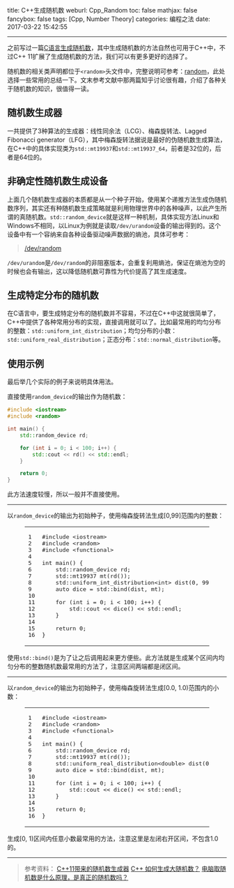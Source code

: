 title: C++生成随机数
weburl: Cpp_Random
toc: false
mathjax: false
fancybox: false
tags: [Cpp, Number Theory]
categories: 编程之法
date: 2017-03-22 15:42:55

---

之前写过一篇[C语言生成随机数](/2015/11/16/C%E8%AF%AD%E8%A8%80%E7%94%9F%E6%88%90%E9%9A%8F%E6%9C%BA%E6%95%B0/)，其中生成随机数的方法自然也可用于C++中，不过C++ 11扩展了生成随机数的方法，我们可以有更多更好的选择了。

<!--more-->

随机数的相关类声明都位于`<random>`头文件中，完整说明可参考：[random](http://www.cplusplus.com/reference/random/)，此处选择一些常用的总结一下。文末参考文献中那两篇知乎讨论很有趣，介绍了各种关于随机数的知识，很值得一读。

## 随机数生成器

一共提供了3种算法的生成器：线性同余法（LCG）、梅森旋转法、Lagged Fibonacci generator（LFG），其中梅森旋转法据说是最好的伪随机数生成算法，在C++中的具体实现类为`std::mt19937`和`std::mt19937_64`，前者是32位的，后者是64位的。

## 非确定性随机数生成设备

上面几个随机数生成器的本质都是从一个种子开始，使用某个递推方法生成伪随机数序列，其实还有种随机数生成策略就是利用物理世界中的各种噪声，以此产生所谓的真随机数。`std::random_device`就是这样一种机制，具体实现方法Linux和Windows不相同，以Linux为例就是读取`/dev/urandom`设备的输出得到的。这个设备中有一个容纳来自各种设备驱动噪声数据的熵池，具体可参考：

> [/dev/random](https://zh.wikipedia.org/wiki//dev/random)

`/dev/urandom`是`/dev/random`的非阻塞版本，会重复利用熵池，保证在熵池为空的时候也会有输出，这以降低随机数可靠性为代价提高了其生成速度。

## 生成特定分布的随机数

在C语言中，要生成特定分布的随机数并不容易，不过在C++中这就很简单了，C++中提供了各种常用分布的实现，直接调用就可以了。比如最常用的均匀分布的整数：`std::uniform_int_distribution`；均匀分布的小数：`std::uniform_real_distribution`；正态分布：`std::normal_distribution`等。

## 使用示例

最后举几个实际的例子来说明具体用法。

直接使用`random_device`的输出作为随机数：

``` C++
#include <iostream>
#include <random>

int main() {
	std::random_device rd;

	for (int i = 0; i < 100; i++) {
		std::cout << rd() << std::endl;
	}

	return 0;
}
```
此方法速度较慢，所以一般并不直接使用。

----------

以`random_device`的输出为初始种子，使用梅森旋转法生成[0,99]范围内的整数：

<figure class="highlight c++"><table><tr><td class="gutter"><pre><span class="line">1</span><br><span class="line">2</span><br><span class="line">3</span><br><span class="line">4</span><br><span class="line">5</span><br><span class="line">6</span><br><span class="line">7</span><br><span class="line">8</span><br><span class="line">9</span><br><span class="line">10</span><br><span class="line">11</span><br><span class="line">12</span><br><span class="line">13</span><br><span class="line">14</span><br><span class="line">15</span><br><span class="line">16</span><br></pre></td><td class="code"><pre><span class="line"><span class="preprocessor">#<span class="keyword">include</span> <span class="string">&lt;iostream&gt;</span></span></span><br><span class="line"><span class="preprocessor">#<span class="keyword">include</span> <span class="string">&lt;random&gt;</span></span></span><br><span class="line"><span class="preprocessor">#<span class="keyword">include</span> <span class="string">&lt;functional&gt;</span></span></span><br><span class="line"></span><br><span class="line"><span class="function"><span class="keyword">int</span> <span class="title">main</span><span class="params">()</span> </span>&#123;</span><br><span class="line">    <span class="built_in">std</span>::random_device rd;</span><br><span class="line">    <span class="built_in">std</span>::mt19937 mt(rd());</span><br><span class="line">    <span class="built_in">std</span>::uniform_int_distribution&lt;<span class="keyword">int</span>&gt; dist(<span class="number">0</span>, <span class="number">99</span>);</span><br><span class="line">    <span class="keyword">auto</span> dice = <span class="built_in">std</span>::bind(dist, mt);</span><br><span class="line"></span><br><span class="line">    <span class="keyword">for</span> (<span class="keyword">int</span> i = <span class="number">0</span>; i &lt; <span class="number">100</span>; i++) &#123;</span><br><span class="line">        <span class="built_in">std</span>::<span class="built_in">cout</span> &lt;&lt; dice() &lt;&lt; <span class="built_in">std</span>::endl;</span><br><span class="line">    &#125;</span><br><span class="line"></span><br><span class="line">    <span class="keyword">return</span> <span class="number">0</span>;</span><br><span class="line">&#125;</span><br></pre></td></tr></table></figure>

使用`std::bind()`是为了让之后调用起来更方便些。此方法就是生成某个区间内均匀分布的整数随机数最常用的方法了，注意区间两端都是闭区间。

----------

以`random_device`的输出为初始种子，使用梅森旋转法生成[0.0, 1.0)范围内的小数：

<figure class="highlight c++"><table><tr><td class="gutter"><pre><span class="line">1</span><br><span class="line">2</span><br><span class="line">3</span><br><span class="line">4</span><br><span class="line">5</span><br><span class="line">6</span><br><span class="line">7</span><br><span class="line">8</span><br><span class="line">9</span><br><span class="line">10</span><br><span class="line">11</span><br><span class="line">12</span><br><span class="line">13</span><br><span class="line">14</span><br><span class="line">15</span><br><span class="line">16</span><br></pre></td><td class="code"><pre><span class="line"><span class="preprocessor">#<span class="keyword">include</span> <span class="string">&lt;iostream&gt;</span></span></span><br><span class="line"><span class="preprocessor">#<span class="keyword">include</span> <span class="string">&lt;random&gt;</span></span></span><br><span class="line"><span class="preprocessor">#<span class="keyword">include</span> <span class="string">&lt;functional&gt;</span></span></span><br><span class="line"></span><br><span class="line"><span class="function"><span class="keyword">int</span> <span class="title">main</span><span class="params">()</span> </span>&#123;</span><br><span class="line">    <span class="built_in">std</span>::random_device rd;</span><br><span class="line">    <span class="built_in">std</span>::mt19937 mt(rd());</span><br><span class="line">    <span class="built_in">std</span>::uniform_real_distribution&lt;<span class="keyword">double</span>&gt; dist(<span class="number">0.0</span>, <span class="number">1.0</span>);</span><br><span class="line">    <span class="keyword">auto</span> dice = <span class="built_in">std</span>::bind(dist, mt);</span><br><span class="line"></span><br><span class="line">    <span class="keyword">for</span> (<span class="keyword">int</span> i = <span class="number">0</span>; i &lt; <span class="number">100</span>; i++) &#123;</span><br><span class="line">        <span class="built_in">std</span>::<span class="built_in">cout</span> &lt;&lt; dice() &lt;&lt; <span class="built_in">std</span>::endl;</span><br><span class="line">    &#125;</span><br><span class="line"></span><br><span class="line">    <span class="keyword">return</span> <span class="number">0</span>;</span><br><span class="line">&#125;</span><br></pre></td></tr></table></figure>

生成[0, 1)区间内任意小数最常用的方法，注意这里是左闭右开区间，不包含1.0的。

----------

> 参考资料：
> [C++11带来的随机数生成器](http://www.cnblogs.com/egmkang/archive/2012/09/06/2673253.html)
> [C++ 如何生成大随机数？](https://www.zhihu.com/question/24297923)
> [电脑取随机数是什么原理，是真正的随机数吗？](https://www.zhihu.com/question/20423025)
